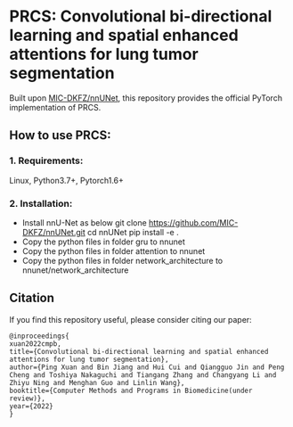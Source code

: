 # PRCS: Convolutional bi-directional learning and spatial enhanced attentions for lung tumor segmentation
Built upon [MIC-DKFZ/nnUNet](https://github.com/MIC-DKFZ/nnUNet), this repository provides the official PyTorch implementation of PRCS.

## How to use PRCS:
### 1. Requirements:
Linux, Python3.7+, Pytorch1.6+
### 2. Installation:
* Install nnU-Net as below
git clone https://github.com/MIC-DKFZ/nnUNet.git
cd nnUNet
pip install -e .
* Copy the python files in folder gru to nnunet
* Copy the python files in folder attention to nnunet
* Copy the python files in folder network_architecture to nnunet/network_architecture

## Citation
If you find this repository useful, please consider citing our paper:
```
@inproceedings{
xuan2022cmpb,
title={Convolutional bi-directional learning and spatial enhanced attentions for lung tumor segmentation},
author={Ping Xuan and Bin Jiang and Hui Cui and Qiangguo Jin and Peng Cheng and Toshiya Nakaguchi and Tiangang Zhang and Changyang Li and Zhiyu Ning and Menghan Guo and Linlin Wang},
booktitle={Computer Methods and Programs in Biomedicine(under review)},
year={2022}
}
```
